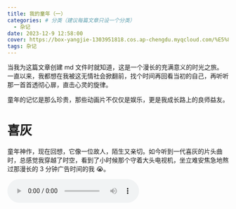 ```yaml
---
title: 我的童年（一）
categories: # 分类（建议每篇文章只设一个分类）
  - 杂记
date: 2023-12-9 12:58:00
cover: https://box-yangjie-1303951818.cos.ap-chengdu.myqcloud.com/%E5%8F%8C%E5%8D%81%E4%B8%80%E6%8A%8A%E6%89%8B%E7%BB%99%E5%89%81%E4%BA%86/cover/%E6%88%91%E7%9A%84%E7%AB%A5%E5%B9%B4.png
tags: 杂记
---
```


当我为这篇文章创建 md 文件时就知道，这是一个漫长的充满意义的时光之旅。一直以来，我都想在我被这无情社会掀翻前，找个时间再回看当初的自己，再听听那一首首透彻心扉，直击心灵的旋律。

童年的记忆是那么珍贵，那些动画片不仅仅是娱乐，更是我成长路上的良师益友。

# 喜灰

童年神作，现在回想，它像一位故人，陌生又亲切。如今听到一代喜灰的片头曲时，总感觉我穿越了时空，看到了小时候那个守着大头电视机，坐立难安焦急地熬过那漫长的 3 分钟广告时间的我 😭。

​<audio controls="" preload="auto" src="/music/喜灰.mp3">
</audio>
